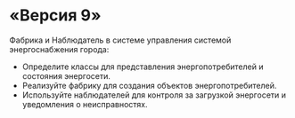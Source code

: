 # «Версия 9»

Фабрика и Наблюдатель в системе управления системой энергоснабжения города:
   - Определите классы для представления энергопотребителей и состояния энергосети.
   - Реализуйте фабрику для создания объектов энергопотребителей.
   - Используйте наблюдателей для контроля за загрузкой энергосети и уведомления о неисправностях.
